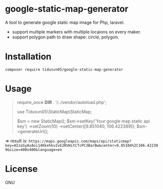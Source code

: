 
# google-static-map-generator
A tool to generate google static map image for Php, laravel.

- support multiple markers with multiple locaions on every maker.
- support polygon path to draw shape: circle, polygon.


# Installation
`composer require tidusvn05/google-static-map-generator`

# Usage
> require_once __DIR__ . '/../vendor/autoload.php';
>
> use Tidusvn05\StaticMap\StaticMap;
>
> $sm = new StaticMap();
> $sm->setKey('Your google map static api key')
> ->setZoom(10)
  ->setCenter([9.851040, 106.422389]);
> $sm->generateUrl();

=> result is: 
`https://maps.googleapis.com/maps/api/staticmap?key=AIzaSyAxAoi14Kkehkv2vE2RVHitCTcPC3BarBw&center=9.85104%2C106.422389&size=400x400&language=en`


# License
GNU
